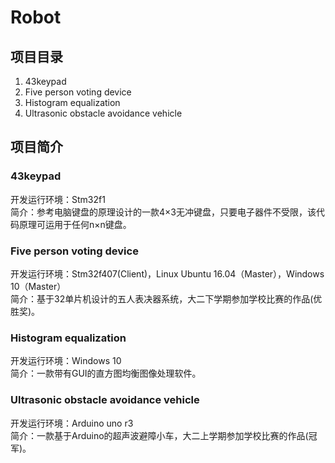 # Robot
## 项目目录
1. 43keypad
2. Five person voting device
3. Histogram equalization
4. Ultrasonic obstacle avoidance vehicle

## 项目简介

### 43keypad
开发运行环境：Stm32f1<br>
简介：参考电脑键盘的原理设计的一款4×3无冲键盘，只要电子器件不受限，该代码原理可运用于任何n×n键盘。

### Five person voting device
开发运行环境：Stm32f407(Client)，Linux Ubuntu 16.04（Master），Windows 10（Master）<br>
简介：基于32单片机设计的五人表决器系统，大二下学期参加学校比赛的作品(优胜奖)。

### Histogram equalization
开发运行环境：Windows 10<br>
简介：一款带有GUI的直方图均衡图像处理软件。

### Ultrasonic obstacle avoidance vehicle
开发运行环境：Arduino uno r3<br>
简介：一款基于Arduino的超声波避障小车，大二上学期参加学校比赛的作品(冠军)。
